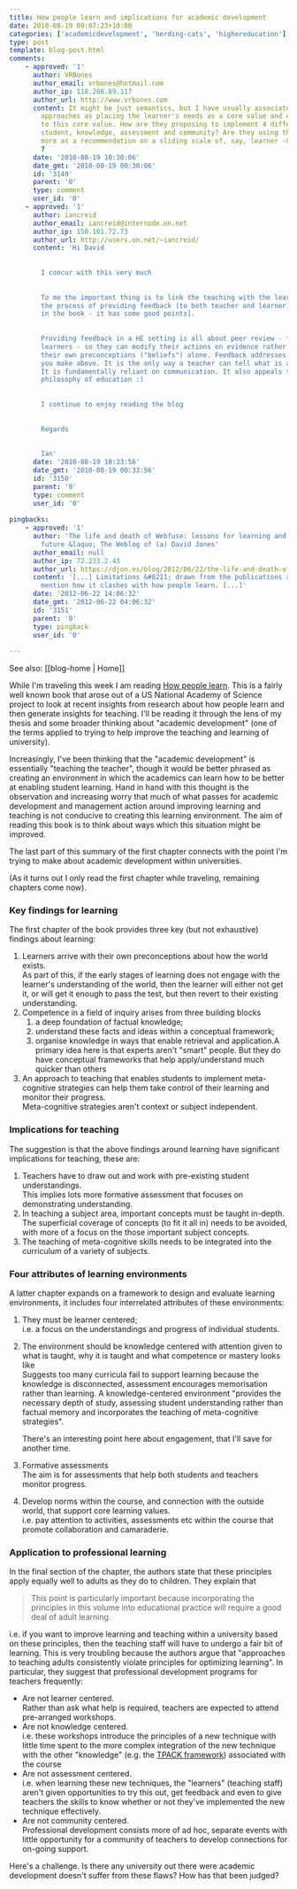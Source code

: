 ```yaml
---
title: How people learn and implications for academic development
date: 2010-08-19 09:07:23+10:00
categories: ['academicdevelopment', 'herding-cats', 'highereducation']
type: post
template: blog-post.html
comments:
    - approved: '1'
      author: VRBones
      author_email: vrbones@hotmail.com
      author_ip: 118.208.89.117
      author_url: http://www.vrbones.com
      content: It might be just semantics, but I have usually associated "learner centred"
        approaches as placing the learner's needs as a core value and other aspects subservient
        to this core value. How are they proposing to implement 4 different centres for
        student, knowledge, assessment and community? Are they using the term "centred"
        more as a recommendation on a sliding scale of, say, learner -&gt; teacher (management)
        ?
      date: '2010-08-19 10:30:06'
      date_gmt: '2010-08-19 00:30:06'
      id: '3149'
      parent: '0'
      type: comment
      user_id: '0'
    - approved: '1'
      author: iancreid
      author_email: iancreid@internode.on.net
      author_ip: 150.101.72.73
      author_url: http://users.on.net/~iancreid/
      content: 'Hi David
    
    
        I concur with this very much
    
    
        To me the important thing is to link the teaching with the learning - through
        the process of providing feedback (to both teacher and learner). [Search for ''feedback''
        in the book - it has some good points].
    
    
        Providing feedback in a HE setting is all about peer review - for teachers and
        learners - so they can modify their actions on evidence rather than relying on
        their own preconceptions ("beliefs") alone. Feedback addresses the four dot points
        you make above. It is the only way a teacher can tell what is actually being learned.
        It is fundamentally reliant on communication. It also appeals to my social constructivist
        philosophy of education :)
    
    
        I continue to enjoy reading the blog
    
    
        Regards
    
    
        Ian'
      date: '2010-08-19 10:33:56'
      date_gmt: '2010-08-19 00:33:56'
      id: '3150'
      parent: '0'
      type: comment
      user_id: '0'
    
pingbacks:
    - approved: '1'
      author: 'The life and death of Webfuse: lessons for learning and leading into the
        future &laquo; The Weblog of (a) David Jones'
      author_email: null
      author_ip: 72.233.2.43
      author_url: https://djon.es/blog/2012/06/22/the-life-and-death-of-webfuse-lessons-for-learning-and-leading-into-the-future/
      content: '[...] Limitations &#8211; drawn from the publications above.Also perhaps
        mention how it clashes with how people learn. [...]'
      date: '2012-06-22 14:06:32'
      date_gmt: '2012-06-22 04:06:32'
      id: '3151'
      parent: '0'
      type: pingback
      user_id: '0'
    
---
```


See also: [[blog-home | Home]]

While I'm traveling this week I am reading [How people learn](http://www.nap.edu/openbook.php?record_id=6160). This is a fairly well known book that arose out of a US National Academy of Science project to look at recent insights from research about how people learn and then generate insights for teaching. I'll be reading it through the lens of my thesis and some broader thinking about "academic development" (one of the terms applied to trying to help improve the teaching and learning of university).

Increasingly, I've been thinking that the "academic development" is essentially "teaching the teacher", though it would be better phrased as creating an environment in which the academics can learn how to be better at enabling student learning. Hand in hand with this thought is the observation and increasing worry that much of what passes for academic development and management action around improving learning and teaching is not conducive to creating this learning environment. The aim of reading this book is to think about ways which this situation might be improved.

The last part of this summary of the first chapter connects with the point I'm trying to make about academic development within universities.

(As it turns out I only read the first chapter while traveling, remaining chapters come now).

### Key findings for learning

The first chapter of the book provides three key (but not exhaustive) findings about learning:

1. Learners arrive with their own preconceptions about how the world exists.  
    As part of this, if the early stages of learning does not engage with the learner's understanding of the world, then the learner will either not get it, or will get it enough to pass the test, but then revert to their existing understanding.
2. Competence in a field of inquiry arises from three building blocks
    1. a deep foundation of factual knowledge;
    2. understand these facts and ideas within a conceptual framework;
    3. organise knowledge in ways that enable retrieval and application.A primary idea here is that experts aren't "smart" people. But they do have conceptual frameworks that help apply/understand much quicker than others
3. An approach to teaching that enables students to implement meta-cognitive strategies can help them take control of their learning and monitor their progress.  
    Meta-cognitive strategies aren't context or subject independent.

### Implications for teaching

The suggestion is that the above findings around learning have significant implications for teaching, these are:

1. Teachers have to draw out and work with pre-existing student understandings.  
    This implies lots more formative assessment that focuses on demonstrating understanding.
2. In teaching a subject area, important concepts must be taught in-depth.  
    The superficial coverage of concepts (to fit it all in) needs to be avoided, with more of a focus on the those important subject concepts.
3. The teaching of meta-cognitive skills needs to be integrated into the curriculum of a variety of subjects.

### Four attributes of learning environments

A latter chapter expands on a framework to design and evaluate learning environments, it includes four interrelated attributes of these environments:

1. They must be learner centered;  
    i.e. a focus on the understandings and progress of individual students.
2. The environment should be knowledge centered with attention given to what is taught, why it is taught and what competence or mastery looks like  
    Suggests too many curricula fail to support learning because the knowledge is disconnected, assessment encourages memorisation rather than learning. A knowledge-centered environment "provides the necessary depth of study, assessing student understanding rather than factual memory and incorporates the teaching of meta-cognitive strategies".
    
    There's an interesting point here about engagement, that I'll save for another time.
    
3. Formative assessments  
    The aim is for assessments that help both students and teachers monitor progress.
4. Develop norms within the course, and connection with the outside world, that support core learning values.  
    i.e. pay attention to activities, assessments etc within the course that promote collaboration and camaraderie.

### Application to professional learning

In the final section of the chapter, the authors state that these principles apply equally well to adults as they do to children. They explain that

> This point is particularly important because incorporating the principles in this volume into educational practice will require a good deal of adult learning.

i.e. if you want to improve learning and teaching within a university based on these principles, then the teaching staff will have to undergo a fair bit of learning. This is very troubling because the authors argue that "approaches to teaching adults consistently violate principles for optimizing learning". In particular, they suggest that professional development programs for teachers frequently:

- Are not learner centered.  
    Rather than ask what help is required, teachers are expected to attend pre-arranged workshops.
- Are not knowledge centered.  
    i.e. these workshops introduce the principles of a new technique with little time spent to the more complex integration of the new technique with the other "knowledge" (e.g. the [TPACK framework](http://www.tpack.org/)) associated with the course
- Are not assessment centered.  
    i.e. when learning these new techniques, the "learners" (teaching staff) aren't given opportunities to try this out, get feedback and even to give teachers the skills to know whether or not they've implemented the new technique effectively.
- Are not community centered.  
    Professional development consists more of ad hoc, separate events with little opportunity for a community of teachers to develop connections for on-going support.

Here's a challenge. Is there any university out there were academic development doesn't suffer from these flaws? How has that been judged?